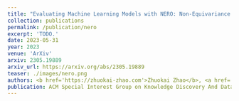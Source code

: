```yaml
---
title: "Evaluating Machine Learning Models with NERO: Non-Equivariance Revealed on Orbits"
collection: publications
permalink: /publication/nero
excerpt: 'TODO.'
date: 2023-05-31
year: 2023
venue: 'ArXiv'
arxiv: 2305.19889
arxiv_url: https://arxiv.org/abs/2305.19889
teaser: ./images/nero.png
authors: <b href='https://zhuokai-zhao.com'>Zhuokai Zhao</b>, <a href='https://st2yang.github.io/'>Yang Yang</a>, <a href='https://www.linkedin.com/in/wenjie-hu-a7661b13a'>Wenjie Hu</a>, and <a href='https://www.linkedin.com/in/eeshyang'>Shuang Yang</a>
publication: ACM Special Interest Group on Knowledge Discovery And Data Mining (<b>KDD</b>)
---
```

